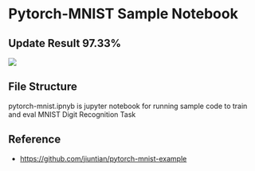 # Pytorch-MNIST Sample Notebook

## Update Result 97.33%
<a>
    <img src="https://telegra.ph/file/8102aa5a11a685f5e303f.png">
</a>

## File Structure
pytorch-mnist.ipnyb is jupyter notebook for running sample code to train and eval MNIST Digit Recognition Task

## Reference
* https://github.com/jiuntian/pytorch-mnist-example

